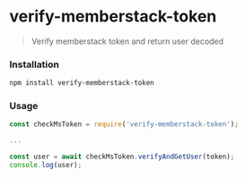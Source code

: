 # verify-memberstack-token

> Verify memberstack token and return user decoded

### Installation

```bash
npm install verify-memberstack-token
```

### Usage

```javascript
const checkMsToken = require('verify-memberstack-token');

...

const user = await checkMsToken.verifyAndGetUser(token);
console.log(user);
```
